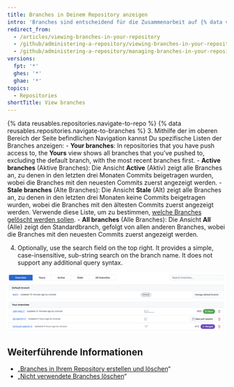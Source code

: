 ```yaml
---
title: Branches in Deinem Repository anzeigen
intro: 'Branches sind entscheidend für die Zusammenarbeit auf {% data variables.product.product_name %}. Sie lassen sich bestmöglich auf der Branches-Seite anzeigen.'
redirect_from:
  - /articles/viewing-branches-in-your-repository
  - /github/administering-a-repository/viewing-branches-in-your-repository
  - /github/administering-a-repository/managing-branches-in-your-repository/viewing-branches-in-your-repository
versions:
  fpt: '*'
  ghes: '*'
  ghae: '*'
topics:
  - Repositories
shortTitle: View branches
---
```


{% data reusables.repositories.navigate-to-repo %}
{% data reusables.repositories.navigate-to-branches %}
3. Mithilfe der im oberen Bereich der Seite befindlichen Navigation kannst Du spezifische Listen der Branches anzeigen:
    - **Your branches**: In repositories that you have push access to, the **Yours** view shows all branches that you’ve pushed to, excluding the default branch, with the most recent branches first.
    - **Active branches** (Aktive Branches): Die Ansicht **Active** (Aktiv) zeigt alle Branches an, zu denen in den letzten drei Monaten Commits beigetragen wurden, wobei die Branches mit den neuesten Commits zuerst angezeigt werden.
    - **Stale branches** (Alte Branches): Die Ansicht **Stale** (Alt) zeigt alle Branches an, zu denen in den letzten drei Monaten keine Commits beigetragen wurden, wobei die Branches mit den ältesten Commits zuerst angezeigt werden. Verwende diese Liste, um zu bestimmen, [welche Branches gelöscht werden sollen](/articles/creating-and-deleting-branches-within-your-repository).
    - **All branches** (Alle Branches): Die Ansicht **All** (Alle) zeigt den Standardbranch, gefolgt von allen anderen Branches, wobei die Branches mit den neuesten Commits zuerst angezeigt werden.

4. Optionally, use the search field on the top right. It provides a simple, case-insensitive, sub-string search on the branch name. It does not support any additional query syntax.

![Die Branches-Seite für das Atom-Repository](/assets/images/help/branches/branches-overview-atom.png)

## Weiterführende Informationen

- „[Branches in Ihrem Repository erstellen und löschen](/articles/creating-and-deleting-branches-within-your-repository)“
- „[Nicht verwendete Branches löschen](/articles/deleting-unused-branches)“
